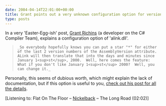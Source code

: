 ```yaml
---
date: 2004-04-14T22:01:00+00:00
title: Grant points out a very unknown configuration option for version numbers...
type: posts
---
```

In a very 'Easter-Egg-ish' post, [Grant Richins](http://blogs.msdn.com/grantri) (a developer on the C# Compiler Team), explains a configuration option of 'alink.dll'.

<blockquote dir="ltr" style="MARGIN-RIGHT: 0px">

    _So everybody hopefully knows you can put a star "*" for either of the last 2 version numbers of the AssemblyVersion attribute.  ALink will then translate that into the days and minutes since January 1<sup>st</sup>, 2000.  Well, here comes the feature: What if you don't like January 1<sup>st</sup> 2000?  Well, you can change it._

</blockquote>

Personally, this seems of dubious worth, which might explain the lack of documentation, but if this option is useful to you, [check out his post for all the details](http://blogs.msdn.com/grantri/archive/2004/04/13/112837.aspx).


  [Listening to: Flat On The Floor – [Nickelback](https://open.spotify.com/search/Nickelback/artists===) – The Long Road (02:02)]
